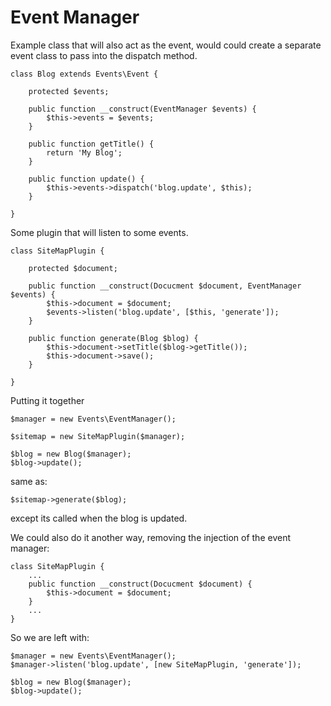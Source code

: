 # Event Manager

Example class that will also act as the event, would could create a separate event class to pass into the dispatch method.

	class Blog extends Events\Event {

		protected $events;

		public function __construct(EventManager $events) {
			$this->events = $events;
		}

		public function getTitle() {
			return 'My Blog';
		}

		public function update() {
			$this->events->dispatch('blog.update', $this);
		}

	}

Some plugin that will listen to some events.

	class SiteMapPlugin {

		protected $document;

		public function __construct(Docucment $document, EventManager $events) {
			$this->document = $document;
			$events->listen('blog.update', [$this, 'generate']);
		}

		public function generate(Blog $blog) {
			$this->document->setTitle($blog->getTitle());
			$this->document->save();
		}

	}

Putting it together

	$manager = new Events\EventManager();

	$sitemap = new SiteMapPlugin($manager);

	$blog = new Blog($manager);
	$blog->update();

same as:

	$sitemap->generate($blog);

except its called when the blog is updated.

We could also do it another way, removing the injection of the event manager:

	class SiteMapPlugin {
		...
		public function __construct(Docucment $document) {
			$this->document = $document;
		}
		...
	}

So we are left with:

	$manager = new Events\EventManager();
	$manager->listen('blog.update', [new SiteMapPlugin, 'generate']);

	$blog = new Blog($manager);
	$blog->update();
